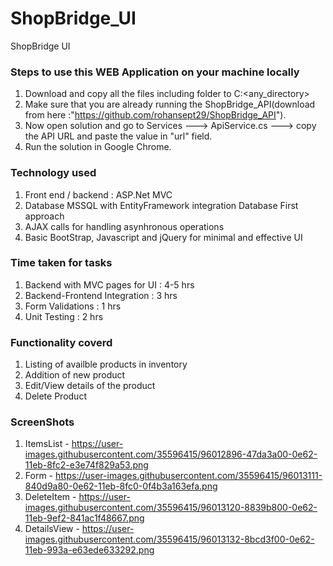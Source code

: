 # ShopBridge_UI
ShopBridge UI

### Steps to use this WEB Application on your machine locally

1) Download and copy all the files including folder to C:\<any_directory>
2) Make sure that you are already running the ShopBridge_API(download from here :"https://github.com/rohansept29/ShopBridge_API").
3) Now open solution and go to Services ---> ApiService.cs ---> copy the API URL and paste the value in "url" field.
4) Run the solution in Google Chrome.

### Technology used

1) Front end / backend : ASP.Net MVC
2) Database MSSQL with EntityFramework integration Database First approach
3) AJAX calls for handling asynhronous operations
4) Basic BootStrap, Javascript and jQuery for minimal and effective UI

### Time taken for tasks

1) Backend with MVC pages for UI : 4-5 hrs
2) Backend-Frontend Integration : 3 hrs
3) Form Validations : 1 hrs
4) Unit Testing : 2 hrs

### Functionality coverd

1) Listing of availble products in inventory
2) Addition of new product
3) Edit/View details of the product
4) Delete Product

### ScreenShots

1) ItemsList - https://user-images.githubusercontent.com/35596415/96012896-47da3a00-0e62-11eb-8fc2-e3e74f829a53.png
2) Form - https://user-images.githubusercontent.com/35596415/96013111-840d9a80-0e62-11eb-8fc0-0f4b3a163efa.png
3) DeleteItem - https://user-images.githubusercontent.com/35596415/96013120-8839b800-0e62-11eb-9ef2-841ac1f48667.png
4) DetailsView - https://user-images.githubusercontent.com/35596415/96013132-8bcd3f00-0e62-11eb-993a-e63ede633292.png
